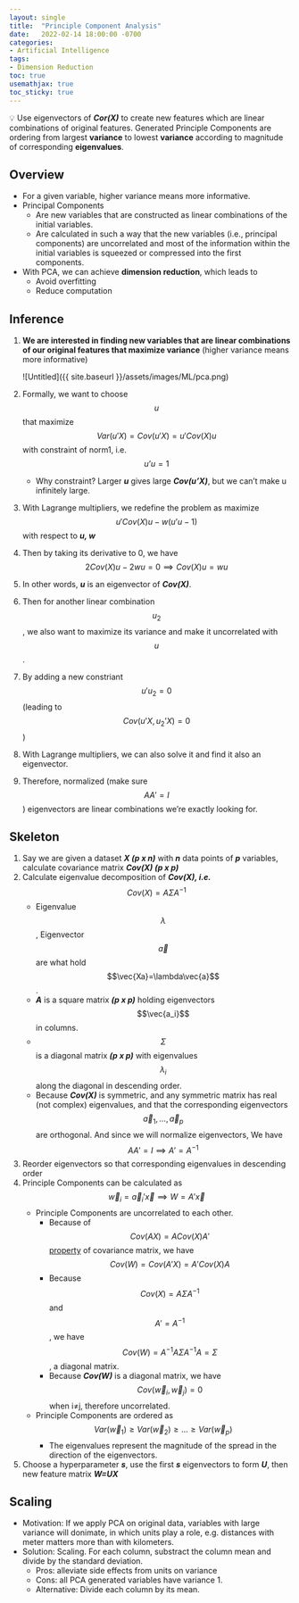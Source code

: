 ```yaml
---
layout: single
title:  "Principle Component Analysis"
date:   2022-02-14 18:00:00 -0700
categories: 
- Artificial Intelligence
tags:
- Dimension Reduction
toc: true
usemathjax: true
toc_sticky: true
---
```



💡 Use eigenvectors of ***Cor(X)*** to create new features which are linear combinations of original features. Generated Principle Components are ordering from largest **variance** to lowest **variance** according to magnitude of corresponding **eigenvalues**.

## Overview

- For a given variable, higher variance means more informative.
- Principal Components
    - Are new variables that are constructed as linear combinations of the initial variables.
    - Are calculated in such a way that the new variables (i.e., principal components) are uncorrelated and most of the information within the initial variables is squeezed or compressed into the first components.
- With PCA, we can achieve **dimension reduction**, which leads to
    - Avoid overfitting
    - Reduce computation

## Inference

1. **We are interested in finding new variables that are linear combinations of our original features that maximize variance** (higher variance means more informative)
    
    ![Untitled]({{ site.baseurl }}/assets/images/ML/pca.png)
    
2. Formally, we want to choose $$u$$ that maximize $$Var(u'X)=Cov(u'X)=u'Cov(X)u$$ with constraint of norm1, i.e. $$u’u=1$$ 
    - Why constraint? Larger ***u*** gives large ***Cov(u’X)***, but we can’t make u infinitely large.
3. With Lagrange multipliers, we redefine the problem as maximize $$u'Cov(X)u-w(u’u-1)$$ with respect to ***u, w***
4. Then by taking its derivative to 0, we have $$2Cov(X)u-2wu=0\implies Cov(X)u=wu$$
5. In other words, ***u*** is an eigenvector of ***Cov(X)***.
6. Then for another linear combination $$u_2$$, we also want to maximize its variance and make it uncorrelated with $$u$$.
7. By adding a new constriant $$u'u_2=0$$ (leading to $$Cov(u’X, u_2’X)=0$$)
8. With Lagrange multipliers, we can also solve it and find it also an eigenvector.
9. Therefore, normalized (make sure $$AA'=I$$) eigenvectors are linear combinations we’re exactly looking for.

## Skeleton

1. Say we are given a dataset ***X (p x n)*** with ***n*** data points of ***p*** variables, calculate covariance matrix ***Cov(X) (p x p)***
2. Calculate eigenvalue decomposition of ***Cov(X), i.e.*** $$Cov(X)=A\Sigma A^{-1}$$
    - Eigenvalue $$\lambda$$, Eigenvector $$\vec{a}$$ are what hold $$\vec{Xa}=\lambda\vec{a}$$.
    - ***A*** is a square matrix ***(p x p)*** holding eigenvectors $$\vec{a_i}$$ in columns.
    - $$\Sigma$$ is a diagonal matrix ***(p x p)*** with eigenvalues $$\lambda_i$$ along the diagonal in descending order.
    - Because ***Cov(X)*** is symmetric, and any symmetric matrix has real (not complex) eigenvalues, and that the corresponding eigenvectors $$\vec{a}_1, ..., \vec{a}_p$$ are orthogonal. And since we will normalize eigenvectors, We have $$AA'=I\implies A'=A^{-1}$$
3. Reorder eigenvectors so that corresponding eigenvalues in descending order
4. Principle Components can be calculated as $$\vec{w}_i=\vec{a}_i'\vec{x}\implies W=A'\vec{x}$$
    - Principle Components are uncorrelated to each other.
        - Because of $$Cov(AX) = ACov(X)A'$$ [property](https://courses.washington.edu/b533/lect3.pdf) of covariance matrix, we have $$Cov(W)=Cov(A'X)=A'Cov(X)A$$
        - Because $$Cov(X)=A\Sigma A^{-1}$$ and $$A'=A^{-1}$$, we have $$Cov(W)=A^{-1}A\Sigma A^{-1}A=\Sigma$$, a diagonal matrix.
        - Because ***Cov(W)*** is a diagonal matrix, we have $$Cov(\vec{w}_i,\vec{w}_j)=0$$ when i≠j, therefore uncorrelated.
    - Principle Components are ordered as $$Var(\vec{w}_1)\geq Var(\vec{w}_2)\geq \ldots \geq Var(\vec{w}_p)$$
        - The eigenvalues represent the magnitude of the spread in the direction of the eigenvectors.
5. Choose a hyperparameter ***s***, use the first ***s*** eigenvectors to form ***U***, then new feature matrix ***W=UX***

## Scaling

- Motivation: If we apply PCA on original data, variables with large variance will donimate, in which units play a role, e.g. distances with meter matters more than with kilometers.
- Solution: Scaling. For each column, substract the column mean and divide by the standard deviation.
    - Pros: alleviate side effects from units on variance
    - Cons: all PCA generated variables have variance 1.
    - Alternative: Divide each column by its mean.